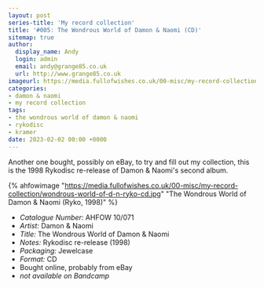```yaml
---
layout: post
series-title: 'My record collection'
title: '#005: The Wondrous World of Damon & Naomi (CD)'
sitemap: true
author:
  display_name: Andy
  login: admin
  email: andy@grange85.co.uk
  url: http://www.grange85.co.uk
imageurl: https://media.fullofwishes.co.uk/00-misc/my-record-collection/wondrous-world-of-d-n-ryko-cd.jpg
categories:
- damon & naomi
- my record collection
tags:
- the wondrous world of damon & naomi
- rykodisc
- kramer
date: 2023-02-02 00:00 +0000
---
```

Another one bought, possibly on eBay, to try and fill out my collection, this is the 1998 Rykodisc re-release of Damon & Naomi's second album.

{% ahfowimage "https://media.fullofwishes.co.uk/00-misc/my-record-collection/wondrous-world-of-d-n-ryko-cd.jpg" "The Wondrous World of Damon & Naomi (Ryko, 1998)" %}

 - *Catalogue Number:* AHFOW 10/071
 - *Artist:* Damon & Naomi
 - *Title:* The Wondrous World of Damon & Naomi
 - *Notes:* Rykodisc re-release (1998)
 - *Packaging:* Jewelcase
 - *Format:* CD
 - Bought online, probably from eBay
 - _not available on Bandcamp_
